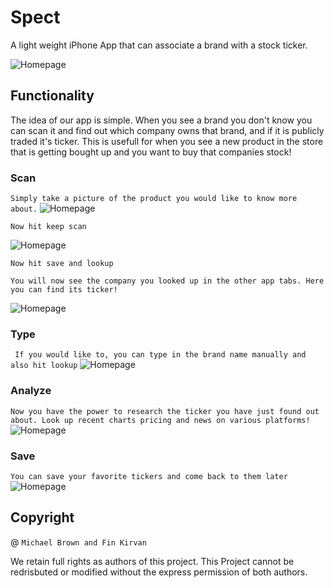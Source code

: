 # Spect
A light weight iPhone App that can associate a brand with a stock ticker.

![Homepage](/image/input.png)



## Functionality 
The idea of our app is simple. When you see a brand you don't know you can scan it and find out which company owns that brand, and if it is publicly traded it's ticker. This is usefull for when you see a new product in the store that is getting bought up and you want to buy that companies stock! 

### Scan 


`Simply take a picture of the product you would like to know more about.` 
![Homepage](/image/scan.png)


`Now hit keep scan`

![Homepage](/image/scan2.png)


`Now hit save and lookup`

`You will now see the company you looked up in the other app tabs. Here you can find its ticker!`


![Homepage](/image/ticker.png)


### Type 


` If you would like to, you can type in the brand name manually and also hit lookup`
![Homepage](/image/home.png)

### Analyze 


`Now you have the power to research the ticker you have just found out about. Look up recent charts pricing and news on various platforms!`
![Homepage](/image/analy.png)


### Save 


`You can save your favorite tickers and come back to them later`
![Homepage](/image/tickers.png)

## Copyright 
@ `Michael Brown and Fin Kirvan` 


We retain full rights as authors of this project. This Project cannot be redrisbuted or modified without the express permission of both authors. 
